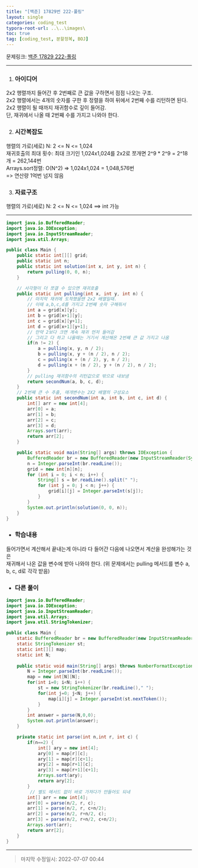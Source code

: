 ```yaml
---
title: "[백준] 17829번 222-풀링"
layout: single
categories: coding_test
typora-root-url: ..\..\images\
toc: true
tag: [coding_test, 분할정복, BOJ]
---
```


문제링크: [백준 17829 222-풀링](https://www.acmicpc.net/problem/17829)

------

1. ### **아이디어**

2x2 행렬까지 들어간 후 2번째로 큰 값을 구하면서 점점 나오는 구조.<br>2x2 행렬에서는 4개의 숫자를 구한 후 정렬을 하여 뒤에서 2번째 수를 리턴하면 된다.<br>2x2 행렬이 될 때까지 재귀함수로 깊이 들어감.<br>단, 재귀에서 나올 때 2번째 수를 가지고 나와야 한다.

2. ### **시간복잡도**

행렬의 가로(세로) N: 2 <= N <= 1,024<br>재귀호출의 최대 횟수: 최대 크기인 1,024x1,024를 2x2로 쪼개면 2^9 * 2^9 = 2^18개 = 262,144번<br>Arrays.sort정렬: O(N^2) => 1,024x1,024 = 1,048,576번<br>=> 연산량 1억번 넘지 않음

3. ### **자료구조**

행렬의 가로(세로) N: 2 <= N <= 1,024   ==>  int 가능<br>

------

```java
import java.io.BufferedReader;
import java.io.IOException;
import java.io.InputStreamReader;
import java.util.Arrays;

public class Main {
    public static int[][] grid;
    public static int n;
    public static int solution(int x, int y, int n) {
        return pulling(0, 0, n);
    }

    // 사각형이 더 쪼갤 수 있으면 재귀호출
    public static int pulling(int x, int y, int n) {
        // 마지막 재귀에 도착했을땐 2x2 배열일때.
        // 이때 a,b,c,d를 가지고 2번째 숫자 구해줘서
        int a = grid[x][y];
        int b = grid[x+1][y];
        int c = grid[x][y+1];
        int d = grid[x+1][y+1];
        // 만약 2보다 크면 계속 재귀 먼저 들어감
        // 그리고 다 하고 나올때는 거기서 계산해온 2번째 큰 값 가지고 나옴
        if(n != 2) {
            a = pulling(x, y, n / 2);
            b = pulling(x, y + (n / 2), n / 2);
            c = pulling(x + (n / 2), y, n / 2);
            d = pulling(x + (n / 2), y + (n / 2), n / 2);
        }
        // pulling 재귀함수의 리턴값으로 밖으로 내보냄
        return secondNum(a, b, c, d);
    }
    // 2번째 큰 수 추출, 매개변수는 2X2 배열의 구성요소
    public static int secondNum(int a, int b, int c, int d) {
        int[] arr = new int[4];
        arr[0] = a;
        arr[1] = b;
        arr[2] = c;
        arr[3] = d;
        Arrays.sort(arr);
        return arr[2];
    }

    public static void main(String[] args) throws IOException {
        BufferedReader br = new BufferedReader(new InputStreamReader(System.in));
        n = Integer.parseInt(br.readLine());
        grid = new int[n][n];
        for (int i = 0; i < n; i++) {
            String[] s = br.readLine().split(" ");
            for (int j = 0; j < n; j++) {
                grid[i][j] = Integer.parseInt(s[j]);
            }
        }
        System.out.println(solution(0, 0, n));
    }
}
```

- ### **학습내용**

들어가면서 계산해서 끝내는게 아니라 다 들어간 다음에 나오면서 계산을 완성해가는 것은<br>재귀해서 나온 값을 변수에 받아 나와야 한다. (위 문제에서는 pulling 메서드를 변수 a, b, c, d로 각각 받음)

- ### **다른 풀이**

```java
import java.io.BufferedReader;
import java.io.IOException;
import java.io.InputStreamReader;
import java.util.Arrays;
import java.util.StringTokenizer;

public class Main {
	static BufferedReader br = new BufferedReader(new InputStreamReader(System.in));
	static StringTokenizer st;
	static int[][] map;
	static int N;
	
	public static void main(String[] args) throws NumberFormatException, IOException {
		N = Integer.parseInt(br.readLine());
		map = new int[N][N];
		for(int i=0; i<N; i++) {
			st = new StringTokenizer(br.readLine()," ");
			for(int j=0; j<N; j++) {
				map[i][j] = Integer.parseInt(st.nextToken());
			}
		}
		int answer = parse(N,0,0);
		System.out.println(answer);
	}

	private static int parse(int n,int r, int c) {
		if(n==2) {
			int[] ary = new int[4];
			ary[0] = map[r][c];
			ary[1] = map[r][c+1];
			ary[2] = map[r+1][c];
			ary[3] = map[r+1][c+1];
			Arrays.sort(ary);
			return ary[2];
		} 
         // 별도 메서드 없이 바로 가져다가 만들어도 되네
		int[] arr = new int[4];
		arr[0] = parse(n/2, r, c);
		arr[1] = parse(n/2, r, c+n/2);
		arr[2] = parse(n/2, r+n/2, c);
		arr[3] = parse(n/2, r+n/2, c+n/2);
		Arrays.sort(arr);
		return arr[2];
	}
}
```

------

> 마지막 수정일시: 2022-07-07 00:44